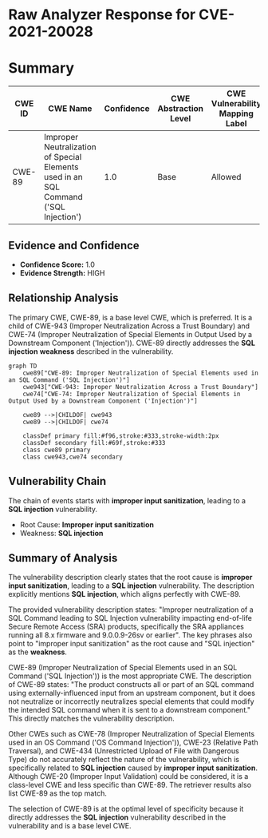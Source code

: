 # Raw Analyzer Response for CVE-2021-20028

# Summary
| CWE ID | CWE Name | Confidence | CWE Abstraction Level | CWE Vulnerability Mapping Label | CWE-Vulnerability Mapping Notes |
|---|---|---|---|---|---|
| CWE-89 | Improper Neutralization of Special Elements used in an SQL Command ('SQL Injection') | 1.0 | Base | Allowed | Primary CWE |

## Evidence and Confidence

*   **Confidence Score:** 1.0
*   **Evidence Strength:** HIGH

## Relationship Analysis
The primary CWE, CWE-89, is a base level CWE, which is preferred. It is a child of CWE-943 (Improper Neutralization Across a Trust Boundary) and CWE-74 (Improper Neutralization of Special Elements in Output Used by a Downstream Component ('Injection')). CWE-89 directly addresses the **SQL injection** **weakness** described in the vulnerability.

```mermaid
graph TD
    cwe89["CWE-89: Improper Neutralization of Special Elements used in an SQL Command ('SQL Injection')"]
    cwe943["CWE-943: Improper Neutralization Across a Trust Boundary"]
    cwe74["CWE-74: Improper Neutralization of Special Elements in Output Used by a Downstream Component ('Injection')"]

    cwe89 -->|CHILDOF| cwe943
    cwe89 -->|CHILDOF| cwe74

    classDef primary fill:#f96,stroke:#333,stroke-width:2px
    classDef secondary fill:#69f,stroke:#333
    class cwe89 primary
    class cwe943,cwe74 secondary
```

## Vulnerability Chain
The chain of events starts with **improper input sanitization**, leading to a **SQL injection** vulnerability.
  - Root Cause: **Improper input sanitization**
  - Weakness: **SQL injection**

## Summary of Analysis
The vulnerability description clearly states that the root cause is **improper input sanitization**, leading to a **SQL injection** vulnerability. The description explicitly mentions **SQL injection**, which aligns perfectly with CWE-89.

The provided vulnerability description states: "Improper neutralization of a SQL Command leading to SQL Injection vulnerability impacting end-of-life Secure Remote Access (SRA) products, specifically the SRA appliances running all 8.x firmware and 9.0.0.9-26sv or earlier". The key phrases also point to "improper input sanitization" as the root cause and "SQL injection" as the **weakness**.

CWE-89 (Improper Neutralization of Special Elements used in an SQL Command ('SQL Injection')) is the most appropriate CWE. The description of CWE-89 states: "The product constructs all or part of an SQL command using externally-influenced input from an upstream component, but it does not neutralize or incorrectly neutralizes special elements that could modify the intended SQL command when it is sent to a downstream component." This directly matches the vulnerability description.

Other CWEs such as CWE-78 (Improper Neutralization of Special Elements used in an OS Command ('OS Command Injection')), CWE-23 (Relative Path Traversal), and CWE-434 (Unrestricted Upload of File with Dangerous Type) do not accurately reflect the nature of the vulnerability, which is specifically related to **SQL injection** caused by **improper input sanitization**. Although CWE-20 (Improper Input Validation) could be considered, it is a class-level CWE and less specific than CWE-89. The retriever results also list CWE-89 as the top match.

The selection of CWE-89 is at the optimal level of specificity because it directly addresses the **SQL injection** vulnerability described in the vulnerability and is a base level CWE.
